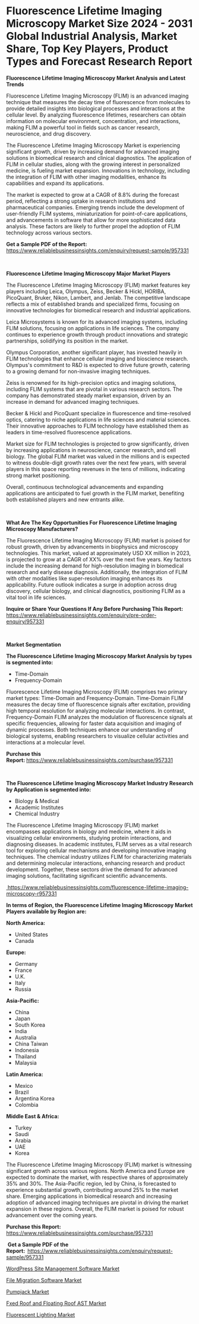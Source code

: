 <p><h1>Fluorescence Lifetime Imaging Microscopy Market Size 2024 - 2031 Global Industrial Analysis, Market Share, Top Key Players, Product Types and Forecast Research Report</h1></p><p><strong>Fluorescence Lifetime Imaging Microscopy Market Analysis and Latest Trends</strong></p>
<p><p>Fluorescence Lifetime Imaging Microscopy (FLIM) is an advanced imaging technique that measures the decay time of fluorescence from molecules to provide detailed insights into biological processes and interactions at the cellular level. By analyzing fluorescence lifetimes, researchers can obtain information on molecular environment, concentration, and interactions, making FLIM a powerful tool in fields such as cancer research, neuroscience, and drug discovery.</p><p>The Fluorescence Lifetime Imaging Microscopy Market is experiencing significant growth, driven by increasing demand for advanced imaging solutions in biomedical research and clinical diagnostics. The application of FLIM in cellular studies, along with the growing interest in personalized medicine, is fueling market expansion. Innovations in technology, including the integration of FLIM with other imaging modalities, enhance its capabilities and expand its applications.</p><p>The market is expected to grow at a CAGR of 8.8% during the forecast period, reflecting a strong uptake in research institutions and pharmaceutical companies. Emerging trends include the development of user-friendly FLIM systems, miniaturization for point-of-care applications, and advancements in software that allow for more sophisticated data analysis. These factors are likely to further propel the adoption of FLIM technology across various sectors.</p></p>
<p><strong>Get a Sample PDF of the Report:&nbsp;</strong> <a href="https://www.reliablebusinessinsights.com/enquiry/request-sample/957331?utm_campaign=1119&utm_medium=2&utm_source=Github&utm_content=ia&utm_term=16112024&utm_id=fluorescence-lifetime-imaging-microscopy">https://www.reliablebusinessinsights.com/enquiry/request-sample/957331</a></p>
<p>&nbsp;</p>
<p><strong>Fluorescence Lifetime Imaging Microscopy Major Market Players</strong></p>
<p><p>The Fluorescence Lifetime Imaging Microscopy (FLIM) market features key players including Leica, Olympus, Zeiss, Becker & Hickl, HORIBA, PicoQuant, Bruker, Nikon, Lambert, and Jenlab. The competitive landscape reflects a mix of established brands and specialized firms, focusing on innovative technologies for biomedical research and industrial applications.</p><p>Leica Microsystems is known for its advanced imaging systems, including FLIM solutions, focusing on applications in life sciences. The company continues to experience growth through product innovations and strategic partnerships, solidifying its position in the market.</p><p>Olympus Corporation, another significant player, has invested heavily in FLIM technologies that enhance cellular imaging and bioscience research. Olympus's commitment to R&D is expected to drive future growth, catering to a growing demand for non-invasive imaging techniques.</p><p>Zeiss is renowned for its high-precision optics and imaging solutions, including FLIM systems that are pivotal in various research sectors. The company has demonstrated steady market expansion, driven by an increase in demand for advanced imaging techniques.</p><p>Becker & Hickl and PicoQuant specialize in fluorescence and time-resolved optics, catering to niche applications in life sciences and material sciences. Their innovative approaches to FLIM technology have established them as leaders in time-resolved fluorescence applications.</p><p>Market size for FLIM technologies is projected to grow significantly, driven by increasing applications in neuroscience, cancer research, and cell biology. The global FLIM market was valued in the millions and is expected to witness double-digit growth rates over the next few years, with several players in this space reporting revenues in the tens of millions, indicating strong market positioning.</p><p>Overall, continuous technological advancements and expanding applications are anticipated to fuel growth in the FLIM market, benefiting both established players and new entrants alike.</p></p>
<p>&nbsp;</p>
<p><strong>What Are The Key Opportunities For Fluorescence Lifetime Imaging Microscopy Manufacturers?</strong></p>
<p><p>The Fluorescence Lifetime Imaging Microscopy (FLIM) market is poised for robust growth, driven by advancements in biophysics and microscopy technologies. This market, valued at approximately USD XX million in 2023, is projected to grow at a CAGR of XX% over the next five years. Key factors include the increasing demand for high-resolution imaging in biomedical research and early disease diagnosis. Additionally, the integration of FLIM with other modalities like super-resolution imaging enhances its applicability. Future outlook indicates a surge in adoption across drug discovery, cellular biology, and clinical diagnostics, positioning FLIM as a vital tool in life sciences.</p></p>
<p><strong>Inquire or Share Your Questions If Any Before Purchasing This Report:</strong> <a href="https://www.reliablebusinessinsights.com/enquiry/pre-order-enquiry/957331?utm_campaign=1119&utm_medium=2&utm_source=Github&utm_content=ia&utm_term=16112024&utm_id=fluorescence-lifetime-imaging-microscopy">https://www.reliablebusinessinsights.com/enquiry/pre-order-enquiry/957331</a></p>
<p>&nbsp;</p>
<p><strong>Market Segmentation</strong></p>
<p><strong>The Fluorescence Lifetime Imaging Microscopy Market Analysis by types is segmented into:</strong></p>
<p><ul><li>Time-Domain</li><li>Frequency-Domain</li></ul></p>
<p><p>Fluorescence Lifetime Imaging Microscopy (FLIM) comprises two primary market types: Time-Domain and Frequency-Domain. Time-Domain FLIM measures the decay time of fluorescence signals after excitation, providing high temporal resolution for analyzing molecular interactions. In contrast, Frequency-Domain FLIM analyzes the modulation of fluorescence signals at specific frequencies, allowing for faster data acquisition and imaging of dynamic processes. Both techniques enhance our understanding of biological systems, enabling researchers to visualize cellular activities and interactions at a molecular level.</p></p>
<p><strong>Purchase this Report:&nbsp;</strong><a href="https://www.reliablebusinessinsights.com/purchase/957331?utm_campaign=1119&utm_medium=2&utm_source=Github&utm_content=ia&utm_term=16112024&utm_id=fluorescence-lifetime-imaging-microscopy">https://www.reliablebusinessinsights.com/purchase/957331</a></p>
<p>&nbsp;</p>
<p><strong>The Fluorescence Lifetime Imaging Microscopy Market Industry Research by Application is segmented into:</strong></p>
<p><ul><li>Biology & Medical</li><li>Academic Institutes</li><li>Chemical Industry</li></ul></p>
<p><p>The Fluorescence Lifetime Imaging Microscopy (FLIM) market encompasses applications in biology and medicine, where it aids in visualizing cellular environments, studying protein interactions, and diagnosing diseases. In academic institutes, FLIM serves as a vital research tool for exploring cellular mechanisms and developing innovative imaging techniques. The chemical industry utilizes FLIM for characterizing materials and determining molecular interactions, enhancing research and product development. Together, these sectors drive the demand for advanced imaging solutions, facilitating significant scientific advancements.</p></p>
<p><a href="https://www.reliablebusinessinsights.com/fluorescence-lifetime-imaging-microscopy-r957331?utm_campaign=1119&utm_medium=2&utm_source=Github&utm_content=ia&utm_term=16112024&utm_id=fluorescence-lifetime-imaging-microscopy">&nbsp;https://www.reliablebusinessinsights.com/fluorescence-lifetime-imaging-microscopy-r957331</a></p>
<p><strong>In terms of Region, the Fluorescence Lifetime Imaging Microscopy Market Players available by Region are:</strong></p>
<p>
    <p> <strong> North America: </strong>
        <ul>
            <li>United States</li>
            <li>Canada</li>
        </ul>
        </p> 
    <p> <strong> Europe: </strong>
        <ul>
            <li>Germany</li>
            <li>France</li>
            <li>U.K.</li>
            <li>Italy</li>
            <li>Russia</li>
        </ul>
        </p> 
    <p> <strong> Asia-Pacific: </strong>
        <ul>
            <li>China</li>
            <li>Japan</li>
            <li>South Korea</li>
            <li>India</li>
            <li>Australia</li>
            <li>China Taiwan</li>
            <li>Indonesia</li>
            <li>Thailand</li>
            <li>Malaysia</li>
        </ul>
        </p> 
    <p> <strong> Latin America: </strong>
        <ul>
            <li>Mexico</li>
            <li>Brazil</li>
            <li>Argentina Korea</li>
            <li>Colombia</li>
        </ul>
        </p> 
    <p> <strong> Middle East & Africa: </strong>
        <ul>
            <li>Turkey</li>
            <li>Saudi</li>
            <li>Arabia</li>
            <li>UAE</li>
            <li>Korea</li>
        </ul>
    </p>
    </p>
<p><p>The Fluorescence Lifetime Imaging Microscopy (FLIM) market is witnessing significant growth across various regions. North America and Europe are expected to dominate the market, with respective shares of approximately 35% and 30%. The Asia-Pacific region, led by China, is forecasted to experience substantial growth, contributing around 25% to the market share. Emerging applications in biomedical research and increasing adoption of advanced imaging techniques are pivotal in driving the market expansion in these regions. Overall, the FLIM market is poised for robust advancement over the coming years.</p></p>
<p><strong>Purchase this Report: </strong><a href="https://www.reliablebusinessinsights.com/purchase/957331?utm_campaign=1119&utm_medium=2&utm_source=Github&utm_content=ia&utm_term=16112024&utm_id=fluorescence-lifetime-imaging-microscopy">https://www.reliablebusinessinsights.com/purchase/957331</a></p>
<p>&nbsp;<strong>Get a Sample PDF of the Report:&nbsp;&nbsp;</strong><a href="https://www.reliablebusinessinsights.com/enquiry/request-sample/957331?utm_campaign=1119&utm_medium=2&utm_source=Github&utm_content=ia&utm_term=16112024&utm_id=fluorescence-lifetime-imaging-microscopy">https://www.reliablebusinessinsights.com/enquiry/request-sample/957331</a></p>
<p><strong></strong></p>
<p><p><a href="https://issuu.com/reportprime-2/docs/wordpress-site-management-software-_9a72720af0d835?utm_campaign=1119&utm_medium=2&utm_source=Github&utm_content=ia&utm_term=16112024&utm_id=fluorescence-lifetime-imaging-microscopy">WordPress Site Management Software Market</a></p><p><a href="https://issuu.com/reportprime-2/docs/file-migration-software-market-size_cfe843908debea?utm_campaign=1119&utm_medium=2&utm_source=Github&utm_content=ia&utm_term=16112024&utm_id=fluorescence-lifetime-imaging-microscopy">File Migration Software Market</a></p><p><a href="https://www.linkedin.com/pulse/global-pumpjack-market-analysis-key-trends-future-projections-zhtmf?utm_campaign=1119&utm_medium=2&utm_source=Github&utm_content=ia&utm_term=16112024&utm_id=fluorescence-lifetime-imaging-microscopy">Pumpjack Market</a></p><p><a href="https://github.com/JakirUddin651/Market-Research-Report-List-1/blob/main/fxed-roof-and-floating-roof-ast-market.md?utm_campaign=1119&utm_medium=2&utm_source=Github&utm_content=ia&utm_term=16112024&utm_id=fluorescence-lifetime-imaging-microscopy">Fxed Roof and Floating Roof AST Market</a></p><p><a href="https://www.linkedin.com/pulse/fluorescent-lighting-market-transformation-comparative-analysis-gpaof?utm_campaign=1119&utm_medium=2&utm_source=Github&utm_content=ia&utm_term=16112024&utm_id=fluorescence-lifetime-imaging-microscopy">Fluorescent Lighting Market</a></p></p>